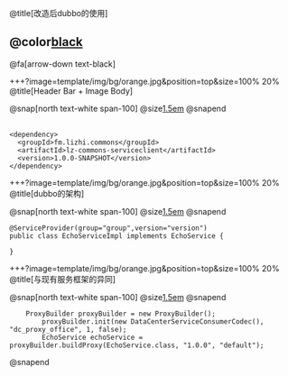 @title[改造后dubbo的使用]

## @color[black](改造后dubbo的使用)

@fa[arrow-down text-black]


+++?image=template/img/bg/orange.jpg&position=top&size=100% 20%
@title[Header Bar + Image Body]

@snap[north text-white span-100]
@size[1.5em](依赖)
@snapend
<br><br>
```
<dependency>
  <groupId>fm.lizhi.commons</groupId>
  <artifactId>lz-commons-serviceclient</artifactId>
  <version>1.0.0-SNAPSHOT</version>
</dependency>
```

+++?image=template/img/bg/orange.jpg&position=top&size=100% 20%
@title[dubbo的架构]

@snap[north text-white span-100]
@size[1.5em](服务提供者)
@snapend
```
@ServiceProvider(group="group",version="version")
public class EchoServiceImpl implements EchoService {

}
```

+++?image=template/img/bg/orange.jpg&position=top&size=100% 20%
@title[与现有服务框架的异同]

@snap[north text-white span-100]
@size[1.5em](服务调用者)
@snapend
```
	ProxyBuilder proxyBuilder = new ProxyBuilder();
		proxyBuilder.init(new DataCenterServiceConsumerCodec(), "dc_proxy_office", 1, false);
		EchoService echoService = proxyBuilder.buildProxy(EchoService.class, "1.0.0", "default");
```

@snapend


